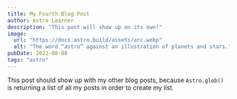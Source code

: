 ```yaml
---
title: My Fourth Blog Post
author: Astro Learner
description: "This post will show up on its own!"
image: 
  url: "https://docs.astro.build/assets/arc.webp"
  alt: "The word “astro” against an illustration of planets and stars."
pubDate: 2022-08-08
tags: "astro"
---
```

This post should show up with my other blog posts, because `Astro.glob()` is returning a list of all my posts in order to create my list.